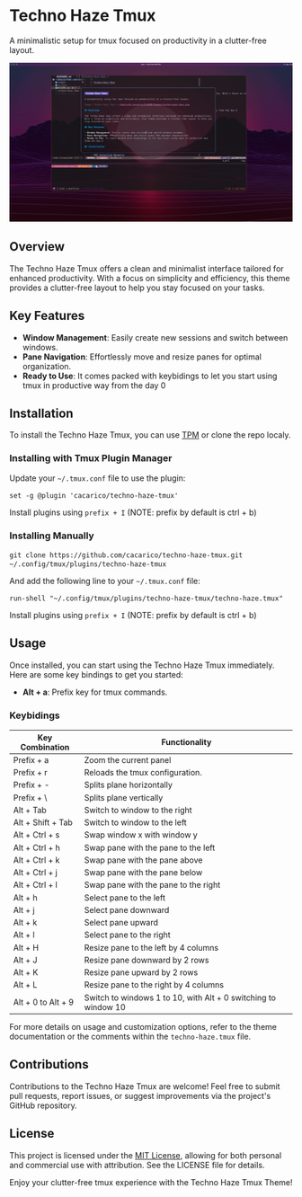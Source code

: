 # Techno Haze Tmux

A minimalistic setup for tmux focused on productivity in a clutter-free layout.

![Techno Haze Tmux](images/techno-haze-tmux.png)

## Overview

The Techno Haze Tmux offers a clean and minimalist interface tailored for enhanced productivity. With a focus on simplicity and efficiency, this theme provides a clutter-free layout to help you stay focused on your tasks.

## Key Features

- **Window Management**: Easily create new sessions and switch between windows.
- **Pane Navigation**: Effortlessly move and resize panes for optimal organization.
- **Ready to Use**: It comes packed with keybidings to let you start using tmux in productive way from the day 0

## Installation
To install the Techno Haze Tmux, you can use [TPM](https://github.com/tmux-plugins/tpm) or clone the repo localy.

### Installing with Tmux Plugin Manager


Update your `~/.tmux.conf` file to use the plugin:

```
set -g @plugin 'cacarico/techno-haze-tmux'
```

Install plugins using `prefix + I` (NOTE: prefix by default is ctrl + b)

### Installing Manually

```
git clone https://github.com/cacarico/techno-haze-tmux.git ~/.config/tmux/plugins/techno-haze-tmux
```

And add the following line to your  `~/.tmux.conf` file:

```
run-shell "~/.config/tmux/plugins/techno-haze-tmux/techno-haze.tmux"
```

Install plugins using `prefix + I` (NOTE: prefix by default is ctrl + b)

## Usage

Once installed, you can start using the Techno Haze Tmux immediately. Here are some key bindings to get you started:

- **Alt + a**: Prefix key for tmux commands.

### Keybidings

| Key Combination    | Functionality                                                  |
|--------------------|----------------------------------------------------------------|
| Prefix + a         | Zoom the current panel                                         |
| Prefix + r         | Reloads the tmux configuration.                                |
| Prefix + -         | Splits plane horizontally                                      |
| Prefix + \         | Splits plane vertically                                        |
| Alt + Tab          | Switch to window to the right                                  |
| Alt + Shift + Tab  | Switch to window to the left                                   |
| Alt + Ctrl + s     | Swap window x with window y                                    |
| Alt + Ctrl + h     | Swap pane with the pane to the left                            |
| Alt + Ctrl + k     | Swap pane with the pane above                                  |
| Alt + Ctrl + j     | Swap pane with the pane below                                  |
| Alt + Ctrl + l     | Swap pane with the pane to the right                           |
| Alt + h            | Select pane to the left                                        |
| Alt + j            | Select pane downward                                           |
| Alt + k            | Select pane upward                                             |
| Alt + l            | Select pane to the right                                       |
| Alt + H            | Resize pane to the left by 4 columns                           |
| Alt + J            | Resize pane downward by 2 rows                                 |
| Alt + K            | Resize pane upward by 2 rows                                   |
| Alt + L            | Resize pane to the right by 4 columns                          |
| Alt + 0 to Alt + 9 | Switch to windows 1 to 10, with Alt + 0 switching to window 10 |

For more details on usage and customization options, refer to the theme documentation or the comments within the `techno-haze.tmux` file.

## Contributions

Contributions to the Techno Haze Tmux are welcome! Feel free to submit pull requests, report issues, or suggest improvements via the project's GitHub repository.

## License

This project is licensed under the [MIT License](LICENSE), allowing for both personal and commercial use with attribution. See the LICENSE file for details.

Enjoy your clutter-free tmux experience with the Techno Haze Tmux Theme!
